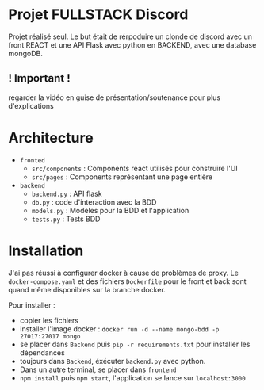 # Projet FULLSTACK Discord
Projet réalisé seul. Le but était de rérpoduire un clonde de discord avec un front REACT et une API Flask avec python en BACKEND, avec une database mongoDB.

## ! Important !
regarder la vidéo en guise de présentation/soutenance pour plus d'explications

# Architecture

- `fronted`
    - `src/components` : Components react utilisés pour construire l'UI
    - `src/pages` : Components représentant une page entière
- `backend` 
    - `backend.py` : API flask
    - `db.py` : code d'interaction avec la BDD
    - `models.py` : Modèles pour la BDD et l'application
    - `tests.py` : Tests BDD

# Installation

J'ai pas réussi à configurer docker à cause de problèmes de proxy. Le `docker-compose.yaml` et des fichiers `Dockerfile` pour le front et back sont quand même disponibles sur la branche docker.

Pour installer :
- copier les fichiers
- installer l'image docker : `docker run -d --name mongo-bdd -p 27017:27017 mongo`
- se placer dans `Backend` puis `pip -r requirements.txt` pour installer les dépendances
- toujours dans `Backend`, éxécuter `backend.py` avec python.
- Dans un autre terminal, se placer dans `frontend`
- `npm install` puis `npm start`, l'application se lance sur `localhost:3000`
